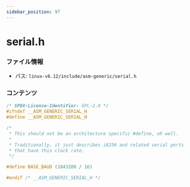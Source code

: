 ```yaml
---
sidebar_position: 97
---
```

# serial.h

### ファイル情報

- パス: `linux-v6.12/include/asm-generic/serial.h`

### コンテンツ

```h
/* SPDX-License-Identifier: GPL-2.0 */
#ifndef __ASM_GENERIC_SERIAL_H
#define __ASM_GENERIC_SERIAL_H

/*
 * This should not be an architecture specific #define, oh well.
 *
 * Traditionally, it just describes i8250 and related serial ports
 * that have this clock rate.
 */

#define BASE_BAUD (1843200 / 16)

#endif /* __ASM_GENERIC_SERIAL_H */

```
